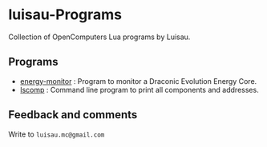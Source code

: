 # luisau-Programs
Collection of OpenComputers Lua programs by Luisau.

## Programs

- [energy-monitor](src/energy-monitor/README.md) : Program to monitor a Draconic Evolution Energy Core.
- [lscomp](src/lscommp/README.md) : Command line program to print all components and addresses.

## Feedback and comments
Write to `luisau.mc@gmail.com`